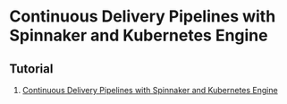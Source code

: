 # Continuous Delivery Pipelines with Spinnaker and Kubernetes Engine

## Tutorial

1. [Continuous Delivery Pipelines with Spinnaker and Kubernetes Engine](https://bogotobogo.com/DevOps/Docker/Docker_Kubernetes_Continuous_Delivery_Pipelines_with_Spinnaker_and_Kubernetes_Engine.php) 
